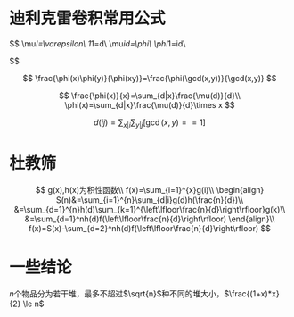 # 迪利克雷卷积常用公式

$$
\mu*I=\varepsilon\\
1*1=d\\
\mu*id=\phi\\
\phi*1=id\\
$$

$$
\frac{\phi(x)\phi(y)}{\phi(xy)}=\frac{\phi(\gcd(x,y))}{\gcd(x,y)}
$$

$$
\frac{\phi(x)}{x}=\sum_{d|x}\frac{\mu(d)}{d}\\
\phi(x)=\sum_{d|x}\frac{\mu(d)}{d}\times x
$$

$$
d(ij)=\sum_{x|i}\sum_{y|j}[\gcd(x,y)==1]
$$

# 杜教筛

$$
g(x),h(x)为积性函数\\
f(x)=\sum_{i=1}^{x}g(i)\\
\begin{align}
S(n)&=\sum_{i=1}^{n}\sum_{d|i}g(d)h(\frac{n}{d})\\
&=\sum_{d=1}^{n}h(d)\sum_{k=1}^{\left\lfloor\frac{n}{d}\right\rfloor}g(k)\\
&=\sum_{d=1}^nh(d)f(\left\lfloor\frac{n}{d}\right\rfloor)
\end{align}\\
f(x)=S(x)-\sum_{d=2}^nh(d)f(\left\lfloor\frac{n}{d}\right\rfloor)
$$

# 一些结论

$n$个物品分为若干堆，最多不超过$\sqrt{n}$种不同的堆大小，$\frac{(1+x)*x}{2} \le n$

